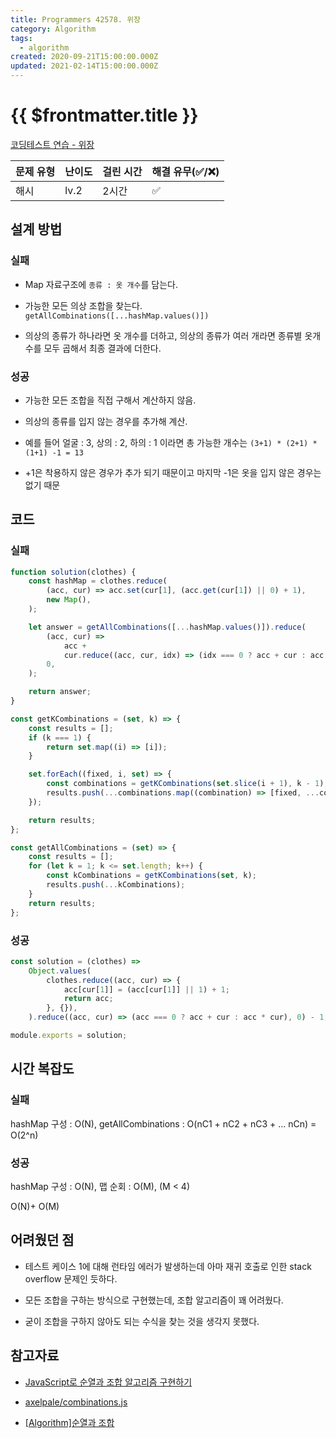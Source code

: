 ```yaml
---
title: Programmers 42578. 위장
category: Algorithm
tags:
  - algorithm
created: 2020-09-21T15:00:00.000Z
updated: 2021-02-14T15:00:00.000Z
---
```


# {{ $frontmatter.title }}

[코딩테스트 연습 - 위장](https://programmers.co.kr/learn/courses/30/lessons/42578)

| 문제 유형 | 난이도 | 걸린 시간 | 해결 유무(✅/❌) |
| --------- | ------ | --------- | ---------------- |
| 해시      | lv.2   | 2시간     | ✅               |

## 설계 방법

### 실패

- Map 자료구조에 `종류 : 옷 개수`를 담는다.

- 가능한 모든 의상 조합을 찾는다. `getAllCombinations([...hashMap.values()])`

- 의상의 종류가 하나라면 옷 개수를 더하고, 의상의 종류가 여러 개라면 종류별 옷개수를 모두 곱해서 최종 결과에 더한다.

### 성공

- 가능한 모든 조합을 직접 구해서 계산하지 않음.

- 의상의 종류를 입지 않는 경우를 추가해 계산.

- 예를 들어 얼굴 : 3, 상의 : 2, 하의 : 1 이라면 총 가능한 개수는 `(3+1) * (2+1) * (1+1) -1 = 13`

- +1은 착용하지 않은 경우가 추가 되기 때문이고 마지막 -1은 옷을 입지 않은 경우는없기 때문

## 코드

### 실패

```javascript
function solution(clothes) {
	const hashMap = clothes.reduce(
		(acc, cur) => acc.set(cur[1], (acc.get(cur[1]) || 0) + 1),
		new Map(),
	);

	let answer = getAllCombinations([...hashMap.values()]).reduce(
		(acc, cur) =>
			acc +
			cur.reduce((acc, cur, idx) => (idx === 0 ? acc + cur : acc * cur), 0),
		0,
	);

	return answer;
}

const getKCombinations = (set, k) => {
	const results = [];
	if (k === 1) {
		return set.map((i) => [i]);
	}

	set.forEach((fixed, i, set) => {
		const combinations = getKCombinations(set.slice(i + 1), k - 1);
		results.push(...combinations.map((combination) => [fixed, ...combination]));
	});

	return results;
};

const getAllCombinations = (set) => {
	const results = [];
	for (let k = 1; k <= set.length; k++) {
		const kCombinations = getKCombinations(set, k);
		results.push(...kCombinations);
	}
	return results;
};
```

### 성공

```javascript
const solution = (clothes) =>
	Object.values(
		clothes.reduce((acc, cur) => {
			acc[cur[1]] = (acc[cur[1]] || 1) + 1;
			return acc;
		}, {}),
	).reduce((acc, cur) => (acc === 0 ? acc + cur : acc * cur), 0) - 1;

module.exports = solution;
```

## 시간 복잡도

### 실패

hashMap 구성 : O(N), getAllCombinations : O(nC1 + nC2 + nC3 + ... nCn) = O(2^n)

### 성공

hashMap 구성 : O(N), 맵 순회 : O(M), (M < 4)

O(N)+ O(M)

## 어려웠던 점

- 테스트 케이스 1에 대해 런타임 에러가 발생하는데 아마 재귀 호출로 인한 stack overflow 문제인 듯하다.

- 모든 조합을 구하는 방식으로 구현했는데, 조합 알고리즘이 꽤 어려웠다.

- 굳이 조합을 구하지 않아도 되는 수식을 찾는 것을 생각지 못했다.

## 참고자료

- [JavaScript로 순열과 조합 알고리즘 구현하기](https://medium.com/@jun.choi.4928/javascript%EB%A1%9C-%EC%88%9C%EC%97%B4%EA%B3%BC-%EC%A1%B0%ED%95%A9-%EC%95%8C%EA%B3%A0%EB%A6%AC%EC%A6%98-%EA%B5%AC%ED%98%84%ED%95%98%EA%B8%B0-21df4b536349)

- [axelpale/combinations.js](https://gist.github.com/axelpale/3118596)

- [[Algorithm]순열과 조합](https://codemcd.github.io/algorithm/Algorithm-%EC%88%9C%EC%97%B4%EA%B3%BC-%EC%A1%B0%ED%95%A9/)
